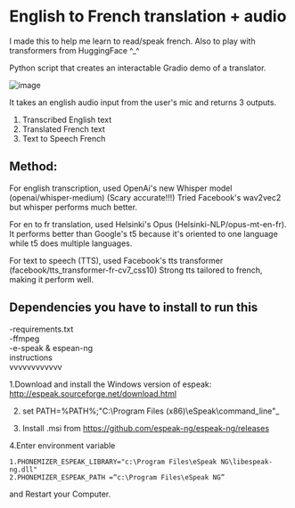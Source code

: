 # English to French translation + audio

I made this to help me learn to read/speak french. Also to play with transformers from HuggingFace ^_^

Python script that creates an interactable Gradio demo of a translator.

![image](https://user-images.githubusercontent.com/57018666/193949063-4f76eb80-1478-4ac4-817d-f1a04690a4f3.png)

It takes an english audio input from the user's mic and returns 3 outputs.

1. Transcribed English text
2. Translated French text
3. Text to Speech French 

## Method:
For english transcription, used OpenAi's new Whisper model (openai/whisper-medium) (Scary accurate!!!) 
Tried Facebook's wav2vec2 but whisper performs much better.

For en to fr translation, used Helsinki's Opus (Helsinki-NLP/opus-mt-en-fr). 
It performs better than Google's t5 because it's oriented to one language while t5 does multiple languages.

For text to speech (TTS), used Facebook's tts transformer (facebook/tts_transformer-fr-cv7_css10)
Strong tts tailored to french, making it perform well.


## Dependencies you have to install to run this

-requirements.txt\
-ffmpeg\
-e-speak & espean-ng\
instructions\
vvvvvvvvvvvv

1.Download and install the Windows version of espeak: http://espeak.sourceforge.net/download.html

2. set PATH=%PATH%;"C:\Program Files (x86)\eSpeak\command_line"_

3. Install .msi from https://github.com/espeak-ng/espeak-ng/releases

4.Enter environment variable

    1.PHONEMIZER_ESPEAK_LIBRARY="c:\Program Files\eSpeak NG\libespeak-ng.dll"
    2.PHONEMIZER_ESPEAK_PATH =“c:\Program Files\eSpeak NG”

and Restart your Computer.
